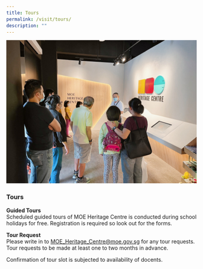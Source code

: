```yaml
---
title: Tours
permalink: /visit/tours/
description: ""
---
```

![](/images/tours1.jpg)

### **Tours**

**Guided Tours**<br>
Scheduled guided tours of MOE Heritage Centre is conducted during school holidays for free. 
Registration is required so look out for the forms. 

**Tour Request**<br>
Please write in to MOE_Heritage_Centre@moe.gov.sg for any tour requests. 
Tour requests to be made at least one to two months in advance. 

Confirmation of tour slot is subjected to availability of docents.